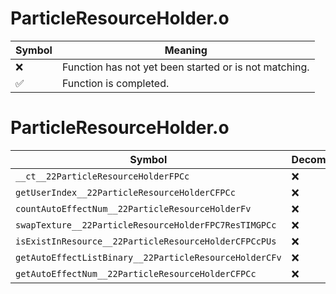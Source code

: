 # ParticleResourceHolder.o
| Symbol | Meaning 
| ------------- | ------------- 
| :x: | Function has not yet been started or is not matching. 
| :white_check_mark: | Function is completed. 


# ParticleResourceHolder.o
| Symbol | Decompiled? |
| ------------- | ------------- |
| `__ct__22ParticleResourceHolderFPCc` | :x: |
| `getUserIndex__22ParticleResourceHolderCFPCc` | :x: |
| `countAutoEffectNum__22ParticleResourceHolderFv` | :x: |
| `swapTexture__22ParticleResourceHolderFPC7ResTIMGPCc` | :x: |
| `isExistInResource__22ParticleResourceHolderCFPCcPUs` | :x: |
| `getAutoEffectListBinary__22ParticleResourceHolderCFv` | :x: |
| `getAutoEffectNum__22ParticleResourceHolderCFPCc` | :x: |
